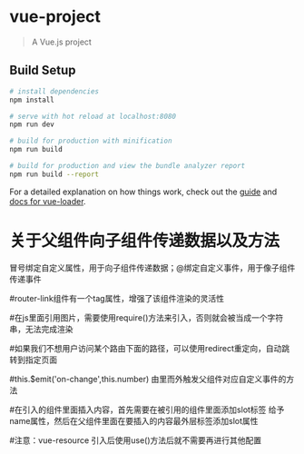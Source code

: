 # vue-project

> A Vue.js project

## Build Setup

``` bash
# install dependencies
npm install

# serve with hot reload at localhost:8080
npm run dev

# build for production with minification
npm run build

# build for production and view the bundle analyzer report
npm run build --report
```

For a detailed explanation on how things work, check out the [guide](http://vuejs-templates.github.io/webpack/) and [docs for vue-loader](http://vuejs.github.io/vue-loader).

# 关于父组件向子组件传递数据以及方法
 冒号绑定自定义属性，用于向子组件传递数据；@绑定自定义事件，用于像子组件传递事件 

#router-link组件有一个tag属性，增强了该组件渲染的灵活性

#在js里面引用图片，需要使用require()方法来引入，否则就会被当成一个字符串，无法完成渲染

#如果我们不想用户访问某个路由下面的路径，可以使用redirect重定向，自动跳转到指定页面

#this.$emit('on-change',this.number) 由里而外触发父组件对应自定义事件的方法

#在引入的组件里面插入内容，首先需要在被引用的组件里面添加slot标签 给予name属性，然后在父组件里面在要插入的内容最外层标签添加slot属性

#注意：vue-resource 引入后使用use()方法后就不需要再进行其他配置
            

